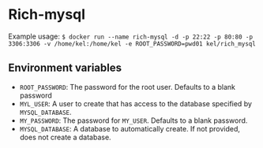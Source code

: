 Rich-mysql
============

Example usage: 
     `$ docker run --name rich-mysql -d -p 22:22 -p 80:80 -p 3306:3306 -v /home/kel:/home/kel -e ROOT_PASSWORD=pwd01 kel/rich_mysql`

Environment variables
---------------------

 - `ROOT_PASSWORD`: The password for the root user. Defaults to a blank password
 - `MYL_USER`: A user to create that has access to the database specified by `MYSQL_DATABASE`.
 - `MY_PASSWORD`: The password for `MY_USER`. Defaults to a blank password.
 - `MYSQL_DATABASE`: A database to automatically create. If not provided, does not create a database.

